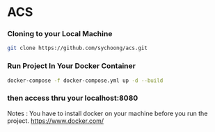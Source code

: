 # ACS

### Cloning to your Local Machine

```sh
git clone https://github.com/sychoong/acs.git
```

### Run Project In Your Docker Container

```sh
docker-compose -f docker-compose.yml up -d --build
```

### then access thru your localhost:8080


Notes :
You have to install docker on your machine before you run the project.
https://www.docker.com/
